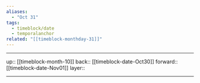 ```yaml
---
aliases:
  - "Oct 31"
tags:
  - timeblock/date
  - temporalanchor
related: "[[timeblock-monthday-31]]"
---
```




***

up:: [[timeblock-month-10]]
back:: [[timeblock-date-Oct30]]
forward:: [[timeblock-date-Nov01]]
layer:: 

***
